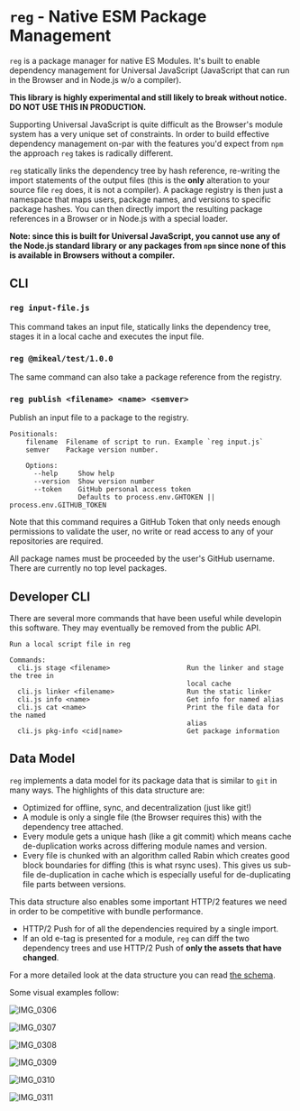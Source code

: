 # `reg` - Native ESM Package Management

`reg` is a package manager for native ES Modules. It's
built to enable dependency management for Universal JavaScript
(JavaScript that can run in the Browser and in Node.js w/o a compiler).

**This library is highly experimental and still likely to break without
notice. DO NOT USE THIS IN PRODUCTION.**

Supporting Universal JavaScript is quite difficult as the Browser's
module system has a very unique set of constraints. In order to build
effective dependency management on-par with the features you'd expect
from `npm` the approach `reg` takes is radically different.

`reg` statically links the dependency tree by hash reference, re-writing
the import statements of the output files (this is the **only** alteration to
your source file `reg` does, it is not a compiler). A package registry
is then just a namespace that maps users, package names, and versions to
specific package hashes. You can then directly import the resulting package
references in a Browser or in Node.js with a special loader.

**Note: since this is built for Universal JavaScript, you cannot use any
of the Node.js standard library or any packages from `npm` since none
of this is available in Browsers without a compiler.**

## CLI

### `reg input-file.js`

This command takes an input file, statically links the dependency tree,
stages it in a local cache and executes the input file.

### `reg @mikeal/test/1.0.0`

The same command can also take a package reference from the registry.

### `reg publish <filename> <name> <semver>`

Publish an input file to a package to the registry.

```
Positionals:
    filename  Filename of script to run. Example `reg input.js`
    semver    Package version number.

    Options:
      --help     Show help
      --version  Show version number
      --token    GitHub personal access token
                 Defaults to process.env.GHTOKEN || process.env.GITHUB_TOKEN
```

Note that this command requires a GitHub Token that only needs enough permissions
to validate the user, no write or read access to any of your repositories are
required.

All package names must be proceeded by the user's GitHub username. There are currently
no top level packages.

## Developer CLI

There are several more commands that have been useful while developin this
software. They may eventually be removed from the public API.

```
Run a local script file in reg

Commands:
  cli.js stage <filename>                   Run the linker and stage the tree in
                                            local cache
  cli.js linker <filename>                  Run the static linker
  cli.js info <name>                        Get info for named alias
  cli.js cat <name>                         Print the file data for the named
                                            alias
  cli.js pkg-info <cid|name>                Get package information
```

## Data Model

`reg` implements a data model for its package data that is similar to
`git` in many ways. The highlights of this data structure are:

* Optimized for offline, sync, and decentralization (just like git!)
* A module is only a single file (the Browser requires this) with the
dependency tree attached.
* Every module gets a unique hash (like a git commit) which means
cache de-duplication works across differing module names and version.
* Every file is chunked with an algorithm called Rabin which creates
good block boundaries for diffing (this is what rsync uses). This
gives us sub-file de-duplication in cache which is especially
useful for de-duplicating file parts between versions.

This data structure also enables some important HTTP/2 features
we need in order to be competitive with bundle performance.

* HTTP/2 Push for of all the dependencies required by a single import.
* If an old e-tag is presented for a module, `reg` can diff the two
dependency trees and use HTTP/2 Push of **only the assets that have
changed**.

For a more detailed look at the data structure you can read 
[the schema](./Schema.md).

Some visual examples follow:

![IMG_0306](https://user-images.githubusercontent.com/579/70022957-d562b300-154a-11ea-8b45-fee33f8316a7.jpeg)

![IMG_0307](https://user-images.githubusercontent.com/579/70022968-dd225780-154a-11ea-864c-868983eace65.jpeg)

![IMG_0308](https://user-images.githubusercontent.com/579/70022981-e3183880-154a-11ea-97e0-3c02b7f47554.jpeg)

![IMG_0309](https://user-images.githubusercontent.com/579/70022985-e8758300-154a-11ea-9f47-14fcdc363155.jpeg)

![IMG_0310](https://user-images.githubusercontent.com/579/70023075-2c688800-154b-11ea-9584-75e6904bdce2.jpeg)

![IMG_0311](https://user-images.githubusercontent.com/579/70023088-2ffc0f00-154b-11ea-9e35-f77574fb3600.jpeg)
